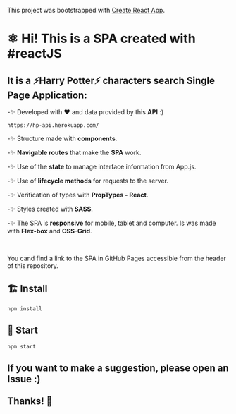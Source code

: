 
This project was bootstrapped with [Create React App](https://github.com/facebook/create-react-app).

# ⚛ Hi! This is a **SPA** created with **#reactJS**
    

## It is a ⚡Harry Potter⚡ characters search Single Page Application:

-✨ Developed with ❤️ and data provided by this **API** :)
```
https://hp-api.herokuapp.com/
```

-✨ Structure made with **components**.

-✨ **Navigable routes** that make the **SPA** work.

-✨ Use of the **state** to manage interface information from App.js.

-✨ Use of **lifecycle methods** for requests to the server.

-✨ Verification of types with **PropTypes - React**.

-✨ Styles created with **SASS**.

-✨ The SPA is **responsive** for mobile, tablet and computer. Is was made with **Flex-box** and **CSS-Grid**.

<br />

You cand find a link to the SPA in GitHub Pages accessible from the header of this repository.

## 🏗 Install
```
npm install
```

## 🎉 Start
```
npm start
```

## If you want to make a suggestion, please open an Issue :) <br /> <br /> Thanks! 💌
